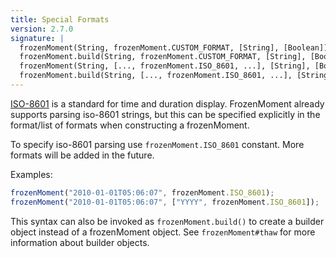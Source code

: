 ```yaml
---
title: Special Formats
version: 2.7.0
signature: |
  frozenMoment(String, frozenMoment.CUSTOM_FORMAT, [String], [Boolean]);
  frozenMoment.build(String, frozenMoment.CUSTOM_FORMAT, [String], [Boolean]);
  frozenMoment(String, [..., frozenMoment.ISO_8601, ...], [String], [Boolean]);
  frozenMoment.build(String, [..., frozenMoment.ISO_8601, ...], [String], [Boolean]);
---
```


[ISO-8601](http://en.wikipedia.org/wiki/ISO_8601) is a standard for time and duration display. FrozenMoment already supports parsing iso-8601 strings, but this can be specified explicitly in the format/list of formats when constructing a frozenMoment.

To specify iso-8601 parsing use `frozenMoment.ISO_8601` constant. More formats will be added in the future.

Examples:

```javascript
frozenMoment("2010-01-01T05:06:07", frozenMoment.ISO_8601);
frozenMoment("2010-01-01T05:06:07", ["YYYY", frozenMoment.ISO_8601]);
```

This syntax can also be invoked as `frozenMoment.build()` to create a builder object instead of a frozenMoment object.  See `frozenMoment#thaw` for more information about builder objects.
